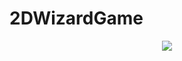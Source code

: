 # 2DWizardGame

<p align = "center">
 <img src="![mainmenu](https://user-images.githubusercontent.com/112391850/219871083-16f9c4b1-bacb-4e3d-a90f-eaa8016e3a64.png)" />
</p>
